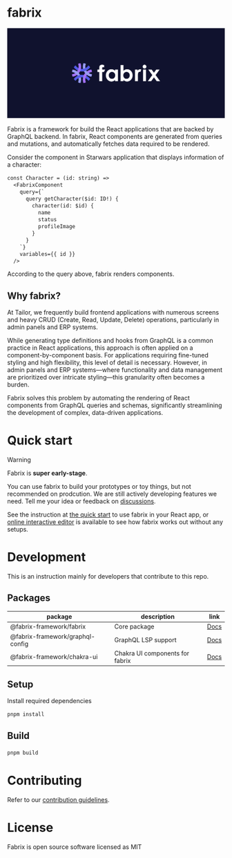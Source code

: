 # fabrix

![cover](./assets/cover.png)

Fabrix is a framework for build the React applications that are backed by GraphQL backend. In fabrix, React components are generated from queries and mutations, and automatically fetches data required to be rendered.

Consider the component in Starwars application that displays information of a character:

```tsx
const Character = (id: string) => 
  <FabrixComponent 
    query={`
      query getCharacter($id: ID!) {
        character(id: $id) {
          name
          status
          profileImage
        }
      } 
    `}
    variables={{ id }}
  />
```

According to the query above, fabrix renders components.

## Why fabrix? 

At Tailor, we frequently build frontend applications with numerous screens and heavy CRUD (Create, Read, Update, Delete) operations, particularly in admin panels and ERP systems.

While generating type definitions and hooks from GraphQL is a common practice in React applications, this approach is often applied on a component-by-component basis. For applications requiring fine-tuned styling and high flexibility, this level of detail is necessary. However, in admin panels and ERP systems—where functionality and data management are prioritized over intricate styling—this granularity often becomes a burden.

Fabrix solves this problem by automating the rendering of React components from GraphQL queries and schemas, significantly streamlining the development of complex, data-driven applications.

# Quick start

> [!WARNING]
> Fabrix is **super early-stage**.
> 
> You can use fabrix to build your prototypes or toy things, but not recommended on prodcution.
> We are still actively developing features we need. Tell me your idea or feedback on [discussions](https://github.com/fabrix-framework/fabrix/discussions).

See the instruction at [the quick start](./packages/fabrix/README.md#quick-start) to use fabrix in your React app, or [online interactive editor](https://fabrix-framework.github.io/editor/) is available to see how fabrix works out without any setups.

# Development

This is an instruction mainly for developers that contribute to this repo.

## Packages

| package                           | description                     | link                                        |
| --------------------------------- | --------------------------------| ------------------------------------------- |
| @fabrix-framework/fabrix          | Core package                    | [Docs](./packages/fabrix/README.md)         |
| @fabrix-framework/graphql-config  | GraphQL LSP support             | [Docs](./packages/graphql-config/README.md) |
| @fabrix-framework/chakra-ui       | Chakra UI components for fabrix | [Docs](./packages/chakra-ui/README.md)      |

## Setup 

Install required dependencies

```bash
pnpm install
```

## Build

```bash
pnpm build
```

# Contributing

Refer to our [contribution guidelines](./CONTRIBUTING.md).

# License

Fabrix is open source software licensed as MIT
